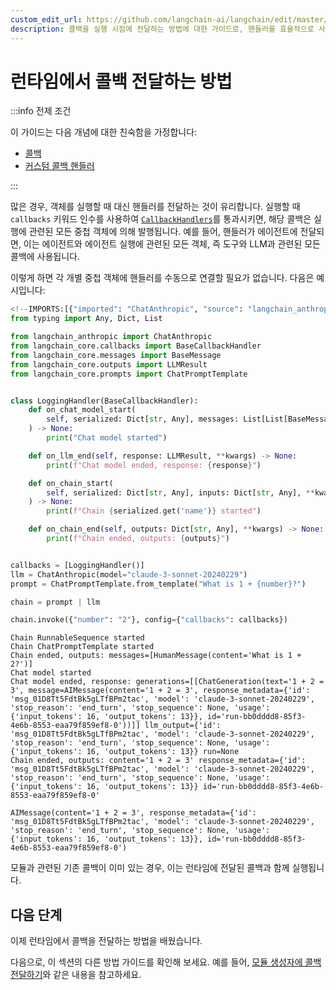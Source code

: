 ```yaml
---
custom_edit_url: https://github.com/langchain-ai/langchain/edit/master/docs/docs/how_to/callbacks_runtime.ipynb
description: 콜백을 실행 시점에 전달하는 방법에 대한 가이드로, 핸들러를 효율적으로 사용하여 중첩 객체에서 콜백을 관리하는 방법을 설명합니다.
---
```


# 런타임에서 콜백 전달하는 방법

:::info 전제 조건

이 가이드는 다음 개념에 대한 친숙함을 가정합니다:

- [콜백](/docs/concepts/#callbacks)
- [커스텀 콜백 핸들러](/docs/how_to/custom_callbacks)

:::

많은 경우, 객체를 실행할 때 대신 핸들러를 전달하는 것이 유리합니다. 실행할 때 `callbacks` 키워드 인수를 사용하여 [`CallbackHandlers`](https://api.python.langchain.com/en/latest/callbacks/langchain_core.callbacks.base.BaseCallbackHandler.html#langchain-core-callbacks-base-basecallbackhandler)를 통과시키면, 해당 콜백은 실행에 관련된 모든 중첩 객체에 의해 발행됩니다. 예를 들어, 핸들러가 에이전트에 전달되면, 이는 에이전트와 에이전트 실행에 관련된 모든 객체, 즉 도구와 LLM과 관련된 모든 콜백에 사용됩니다.

이렇게 하면 각 개별 중첩 객체에 핸들러를 수동으로 연결할 필요가 없습니다. 다음은 예시입니다:

```python
<!--IMPORTS:[{"imported": "ChatAnthropic", "source": "langchain_anthropic", "docs": "https://api.python.langchain.com/en/latest/chat_models/langchain_anthropic.chat_models.ChatAnthropic.html", "title": "How to pass callbacks in at runtime"}, {"imported": "BaseCallbackHandler", "source": "langchain_core.callbacks", "docs": "https://api.python.langchain.com/en/latest/callbacks/langchain_core.callbacks.base.BaseCallbackHandler.html", "title": "How to pass callbacks in at runtime"}, {"imported": "BaseMessage", "source": "langchain_core.messages", "docs": "https://api.python.langchain.com/en/latest/messages/langchain_core.messages.base.BaseMessage.html", "title": "How to pass callbacks in at runtime"}, {"imported": "LLMResult", "source": "langchain_core.outputs", "docs": "https://api.python.langchain.com/en/latest/outputs/langchain_core.outputs.llm_result.LLMResult.html", "title": "How to pass callbacks in at runtime"}, {"imported": "ChatPromptTemplate", "source": "langchain_core.prompts", "docs": "https://api.python.langchain.com/en/latest/prompts/langchain_core.prompts.chat.ChatPromptTemplate.html", "title": "How to pass callbacks in at runtime"}]-->
from typing import Any, Dict, List

from langchain_anthropic import ChatAnthropic
from langchain_core.callbacks import BaseCallbackHandler
from langchain_core.messages import BaseMessage
from langchain_core.outputs import LLMResult
from langchain_core.prompts import ChatPromptTemplate


class LoggingHandler(BaseCallbackHandler):
    def on_chat_model_start(
        self, serialized: Dict[str, Any], messages: List[List[BaseMessage]], **kwargs
    ) -> None:
        print("Chat model started")

    def on_llm_end(self, response: LLMResult, **kwargs) -> None:
        print(f"Chat model ended, response: {response}")

    def on_chain_start(
        self, serialized: Dict[str, Any], inputs: Dict[str, Any], **kwargs
    ) -> None:
        print(f"Chain {serialized.get('name')} started")

    def on_chain_end(self, outputs: Dict[str, Any], **kwargs) -> None:
        print(f"Chain ended, outputs: {outputs}")


callbacks = [LoggingHandler()]
llm = ChatAnthropic(model="claude-3-sonnet-20240229")
prompt = ChatPromptTemplate.from_template("What is 1 + {number}?")

chain = prompt | llm

chain.invoke({"number": "2"}, config={"callbacks": callbacks})
```

```output
Chain RunnableSequence started
Chain ChatPromptTemplate started
Chain ended, outputs: messages=[HumanMessage(content='What is 1 + 2?')]
Chat model started
Chat model ended, response: generations=[[ChatGeneration(text='1 + 2 = 3', message=AIMessage(content='1 + 2 = 3', response_metadata={'id': 'msg_01D8Tt5FdtBk5gLTfBPm2tac', 'model': 'claude-3-sonnet-20240229', 'stop_reason': 'end_turn', 'stop_sequence': None, 'usage': {'input_tokens': 16, 'output_tokens': 13}}, id='run-bb0dddd8-85f3-4e6b-8553-eaa79f859ef8-0'))]] llm_output={'id': 'msg_01D8Tt5FdtBk5gLTfBPm2tac', 'model': 'claude-3-sonnet-20240229', 'stop_reason': 'end_turn', 'stop_sequence': None, 'usage': {'input_tokens': 16, 'output_tokens': 13}} run=None
Chain ended, outputs: content='1 + 2 = 3' response_metadata={'id': 'msg_01D8Tt5FdtBk5gLTfBPm2tac', 'model': 'claude-3-sonnet-20240229', 'stop_reason': 'end_turn', 'stop_sequence': None, 'usage': {'input_tokens': 16, 'output_tokens': 13}} id='run-bb0dddd8-85f3-4e6b-8553-eaa79f859ef8-0'
```


```output
AIMessage(content='1 + 2 = 3', response_metadata={'id': 'msg_01D8Tt5FdtBk5gLTfBPm2tac', 'model': 'claude-3-sonnet-20240229', 'stop_reason': 'end_turn', 'stop_sequence': None, 'usage': {'input_tokens': 16, 'output_tokens': 13}}, id='run-bb0dddd8-85f3-4e6b-8553-eaa79f859ef8-0')
```


모듈과 관련된 기존 콜백이 이미 있는 경우, 이는 런타임에 전달된 콜백과 함께 실행됩니다.

## 다음 단계

이제 런타임에서 콜백을 전달하는 방법을 배웠습니다.

다음으로, 이 섹션의 다른 방법 가이드를 확인해 보세요. 예를 들어, [모듈 생성자에 콜백 전달하기](/docs/how_to/custom_callbacks)와 같은 내용을 참고하세요.